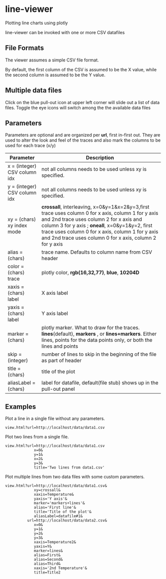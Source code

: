 # line-viewer

Plotting line charts using plotly

line-viewer can be invoked with one or more CSV datafiles

## File Formats

The viewer assumes a simple CSV file format.

By default, the first column of the CSV is assumed to be the X value, while the second column is assumed to be the Y value.  

## Multiple data files

Click on the blue pull-out icon at upper left corner will slide out a list of data files. Toggle the eye icons will switch among the the available data files

## Parameters
 
Parameters are optional and are organized per **url**, first in-first out.  They are used to alter the look and feel of the traces and also mark the columns to be used for each trace (x/y)

| Parameter | Description |
| --- | --- |
| x = (integer) CSV column idx | not all columns needs to be used unless xy is specified. |
| y = (integer) CSV column idx | not all columns needs to be used unless xy is specified. |
| xy = (chars) xy index mode | **crossall**, interleaving, x=0&y=1&x=2&y=3,first trace uses column 0 for x axis, column 1 for y axis and 2nd trace uses column 2 for x axis and column 3 for y axis ; **oneall**, x=0&y=1&y=2, first trace uses column 0 for x axis, column 1 for y axis and 2nd trace uses column 0 for x axis, column 2 for y axis | 
| alias = (chars) | trace name.  Defaults to column name from CSV header |
| color = (chars) trace | plotly color, **rgb(16,32,77)**, **blue**, **10204D** |
| xaxis = (chars) label | X axis label |
| yaxis = (chars) label | Y axis label |
| marker = (chars) | plotly marker. What to draw for the traces.  **lines**(default), **markers** , or **lines+markers**. Either lines, points for the data points only, or both the lines and points |
| skip = (integer) | number of lines to skip in the beginning of the file as part of header |
|   title = (chars) | title of the plot |
|   aliasLabel = (chars) | label for datafile, default(file stub) shows up in the pull-out panel |

## Examples

Plot a line in a single file without any parameters.

```
view.html?url=http://localhost/data/data1.csv

```

Plot two lines from a single file.

```
view.html?url=http://localhost/data/data1.csv
             x=0&
             y=1&
             x=2&
             y=3&
             title='Two lines from data1.csv'

```

Plot multiple lines from two data files with some custom parameters.

```
view.html?url=http://localhost/data/data1.csv&
             xy=crossall&
             xaxis=Temperature&
             yaxis='Y axis'&
             marker='markers+lines'&
             alias='First line'&
             title='Title of the plot'&
             aliasLabel=datafile#1&
          url=http://localhost/data/data2.csv&
             x=0&
             y=1&
             y=2&
             y=3&
             xaxis=Temperature2&
             yaxis=Y&
             marker=lines&
             alias=First&
             alias=Second&
             alias=Third&
             xaxis='2nd Temperature'&
             title=Title2
```

